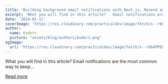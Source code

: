 ```yaml
---
title: 'Building background email notifications with Next.js, Resend and Trigger.dev'
excerpt: 'What you will find in this article?   Email notifications are the most common way to keep...'
date: '2024-01-11'
coverImage: 'https://res.cloudinary.com/practicaldev/image/fetch/s--r6b4PPEb--/c_imagga_scale,f_auto,fl_progressive,h_420,q_66,w_1000/https://dev-to-uploads.s3.amazonaws.com/uploads/articles/v4ov5g0f9wcyi2raxt0j.gif'
author:
  name: Koders
  picture: "assets/blog/authors/koders.png"
ogImage:
  url: 'https://res.cloudinary.com/practicaldev/image/fetch/s--r6b4PPEb--/c_imagga_scale,f_auto,fl_progressive,h_420,q_66,w_1000/https://dev-to-uploads.s3.amazonaws.com/uploads/articles/v4ov5g0f9wcyi2raxt0j.gif'
---
```


What you will find in this article?   Email notifications are the most common way to keep...

[Read more](https://dev.to/mfts/building-background-email-notifications-with-nextjs-resend-and-triggerdev-4cem)
